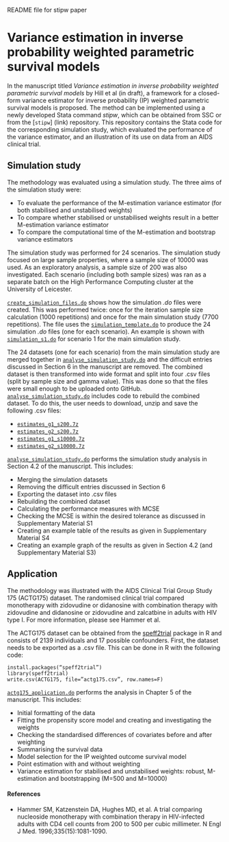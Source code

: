 README file for stipw paper
# Variance estimation in inverse probability weighted parametric survival models

In the manuscript titled _Variance estimation in inverse probability weighted parametric survival models_ by Hill et al (in draft), a framework for a closed-form variance estimator for inverse probability (IP) weighted parametric survival models is proposed. The method can be implemented using a newly developed Stata command _stipw_, which can be obtained from SSC or from the [`stipw`] (link) repository. This repository contains the Stata code for the corresponding simulation study, which evaluated the performance of the variance estimator, and an illustration of its use on data from an AIDS clinical trial.


## Simulation study

The methodology was evaluated using a simulation study. The three aims of the simulation study were:
* To evaluate the performance of the M-estimation variance estimator (for both stabilised and unstabilised weights)
* To compare whether stabilised or unstabilised weights result in a better M-estimation variance estimator
* To compare the computational time of the M-estimation and bootstrap variance estimators

The simulation study was performed for 24 scenarios. The simulation study focused on large sample properties, where a sample size of 10000 was used. As an exploratory analysis, a sample size of 200 was also investigated. Each scenario (including both sample sizes) was ran as a separate batch on the High Performance Computing cluster at the University of Leicester. 

[`create_simulation_files.do`](https://github.com/Micki-Hill/stipw_sim_app/blob/main/Simulation_study/create_simulation_files.do) shows how the simulation _.do_ files were created. This was performed twice: once for the iteration sample size calculation (1000 repetitions) and once for the main simulation study (7700 repetitions). The file uses the [`simulation_template.do`](https://github.com/Micki-Hill/stipw_sim_app/blob/main/Simulation_study/simulation_template.do) to produce the 24 simulation _.do_ files (one for each scenario). An example is shown with [`simulation_s1.do`](https://github.com/Micki-Hill/stipw_sim_app/blob/main/Simulation_study/simulation_s1.do) for scenario 1 for the main simulation study.

The 24 datasets (one for each scenario) from the main simulation study are merged together in [`analyse_simulation_study.do`](https://github.com/Micki-Hill/stipw_sim_app/blob/main/Simulation_study/analyse_simulation_study.do) and the difficult entries discussed in Section 6 in the manuscript are removed. The combined dataset is then transformed into wide format and split into four .csv files (split by sample size and gamma value). This was done so that the files were small enough to be uploaded onto GitHub. [`analyse_simulation_study.do`](https://github.com/Micki-Hill/stipw_sim_app/blob/main/Simulation_study/analyse_simulation_study.do) includes code to rebuild the combined dataset. To do this, the user needs to download, unzip and save the following .csv files:
* [`estimates_g1_s200.7z`](https://github.com/Micki-Hill/stipw_sim_app/blob/main/Simulation_study/estimates_g1_s200.7z)
* [`estimates_g2_s200.7z`](https://github.com/Micki-Hill/stipw_sim_app/blob/main/Simulation_study/estimates_g2_s200.7z)
* [`estimates_g1_s10000.7z`](https://github.com/Micki-Hill/stipw_sim_app/blob/main/Simulation_study/estimates_g1_s10000.7z)
* [`estimates_g2_s10000.7z`](https://github.com/Micki-Hill/stipw_sim_app/blob/main/Simulation_study/estimates_g2_s10000.7z)

[`analyse_simulation_study.do`](https://github.com/Micki-Hill/stipw_sim_app/blob/main/Simulation_study/analyse_simulation_study.do) performs the simulation study analysis in Section 4.2 of the manuscript. This includes:
* Merging the simulation datasets
* Removing the difficult entries discussed in Section 6
* Exporting the dataset into .csv files
* Rebuilding the combined dataset
* Calculating the performance measures with MCSE
* Checking the MCSE is within the desired tolerance as discussed in Supplementary Material S1
* Creating an example table of the results as given in Supplementary Material S4
* Creating an example graph of the results as given in Section 4.2 (and Supplementary Material S3)


## Application

The methodology was illustrated with the AIDS Clinical Trial Group Study 175 (ACTG175) dataset. The randomised clinical trial compared monotherapy with zidovudine or didanosine with combination therapy with zidovudine and didanosine or zidovudine and zalcatbine in adults with HIV type I. For more information, please see Hammer et al. 

The ACTG175 dataset can be obtained from the [speff2trial](https://CRAN.R-project.org/package=speff2trial)  package in R and consists of 2139 individuals and 17 possible confounders. First, the dataset needs to be exported as a .csv file. This can be done in R with the following code:

```
install.packages(“speff2trial”)
library(speff2trial)
write.csv(ACTG175, file=”actg175.csv”, row.names=F)
```

[`actg175_application.do`](https://github.com/Micki-Hill/stipw_sim_app/blob/main/Application/actg175_application.do) performs the analysis in Chapter 5 of the manuscript. This includes:
* Initial formatting of the data
* Fitting the propensity score model and creating and investigating the weights
* Checking the standardised differences of covariates before and after weighting
* Summarising the survival data
* Model selection for the IP weighted outcome survival model
* Point estimation with and without weighting
* Variance estimation for stabilised and unstabilised weights: robust, M-estimation and bootstrapping (M=500 and M=10000)

#### References
* Hammer SM, Katzenstein DA, Hughes MD, et al. A trial comparing nucleoside monotherapy with combination therapy in HIV-infected adults with CD4 cell counts from 200 to 500 per cubic millimeter. N Engl J Med. 1996;335(15):1081-1090.
